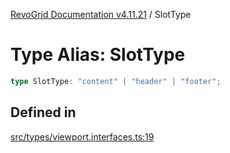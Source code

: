 [RevoGrid Documentation v4.11.21](README.md) / SlotType

# Type Alias: SlotType

```ts
type SlotType: "content" | "header" | "footer";
```

## Defined in

[src/types/viewport.interfaces.ts:19](https://github.com/revolist/revogrid/blob/a0e7ff1e32285a85a0644789b55a183ad196d0cf/src/types/viewport.interfaces.ts#L19)
